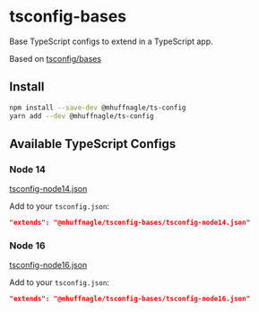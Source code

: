 # tsconfig-bases

Base TypeScript configs to extend in a TypeScript app.

Based on [tsconfig/bases](https://github.com/tsconfig/bases)

## Install

```sh
npm install --save-dev @mhuffnagle/ts-config
yarn add --dev @mhuffnagle/ts-config
```

## Available TypeScript Configs

### Node 14

[tsconfig-node14.json](tsconfig-node14.json)

Add to your `tsconfig.json`:

```json
"extends": "@mhuffnagle/tsconfig-bases/tsconfig-node14.json"
```

### Node 16

[tsconfig-node16.json](tsconfig-node16.json)

Add to your `tsconfig.json`:

```json
"extends": "@mhuffnagle/tsconfig-bases/tsconfig-node16.json"
```
